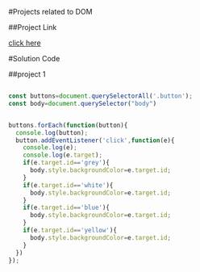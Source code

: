 #Projects related to DOM

##Project Link

[click here](https://stackblitz.com/edit/dom-project-chaiaurcode?file=index.html)

#Solution Code

##project 1

```javascript

const buttons=document.querySelectorAll('.button');
const body=document.querySelector("body")


buttons.forEach(function(button){
  console.log(button);
  button.addEventListener('click',function(e){
    console.log(e);
    console.log(e.target);
    if(e.target.id=='grey'){
      body.style.backgroundColor=e.target.id;
    }
    if(e.target.id=='white'){
      body.style.backgroundColor=e.target.id;
    }
    if(e.target.id=='blue'){
      body.style.backgroundColor=e.target.id;
    }
    if(e.target.id=='yellow'){
      body.style.backgroundColor=e.target.id;
    }
  })
});


```
